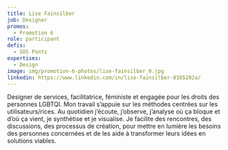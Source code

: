 ```yaml
---
title: Lise Fainsilber
job: Designer
promos:
  - Promotion 6
role: participant
defis:
  - SOS Ponts
expertises:
  - Design
image: img/promotion-6-photos/lise-fainsilber_0.jpg
linkedin: https://www.linkedin.com/in/lise-fainsilber-01b5202a/
---
```


Designer de services, facilitatrice, féministe et engagée pour les droits des personnes LGBTQI. 
Mon travail s’appuie sur les méthodes centrées sur les utilisateurs/rices. Au quotidien j’écoute, j’observe, j’analyse où ça bloque et d’où ça vient, je synthétise et je visualise. Je facilite des rencontres, des discussions, des processus de création, pour mettre en lumière les besoins des personnes concernées et de les aide à transformer leurs idées en solutions viables.
